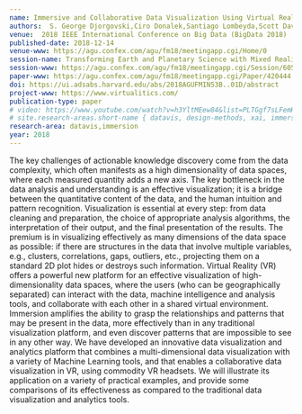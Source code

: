 ```yaml
---
name: Immersive and Collaborative Data Visualization Using Virtual Reality
authors:  S. George Djorgovski,Ciro Donalek,Santiago Lombeyda,Scott Davidoff,Michael Amori
venue:  2018 IEEE International Conference on Big Data (BigData 2018)
published-date: 2018-12-14
venue-www: https://agu.confex.com/agu/fm18/meetingapp.cgi/Home/0
session-name: Transforming Earth and Planetary Science with Mixed Reality and Innovative Visualization Solutions
session-www: https://agu.confex.com/agu/fm18/meetingapp.cgi/Session/60577
paper-www: https://agu.confex.com/agu/fm18/meetingapp.cgi/Paper/420444
doi: https://ui.adsabs.harvard.edu/abs/2018AGUFMIN53B..01D/abstract
project-www: https://www.virtualitics.com/
publication-type: paper
# video: https://www.youtube.com/watch?v=h3YltMEew84&list=PLTGgf7sLFemHqVChjoIeW8bcM3U8IhgXm&index=3
# site.research-areas.short-name { datavis, design-methods, xai, immersion, ops }
research-area: datavis,immersion
year: 2018
---
```

The key challenges of actionable knowledge discovery come from the data complexity, which often manifests as a high dimensionality of data spaces, where each measured quantity adds a new axis. The key bottleneck in the data analysis and understanding is an effective visualization; it is a bridge between the quantitative content of the data, and the human intuition and pattern recognition. Visualization is essential at every step: from data cleaning and preparation, the choice of appropriate analysis algorithms, the interpretation of their output, and the final presentation of the results. The premium is in visualizing effectively as many dimensions of the data space as possible: if there are structures in the data that involve multiple variables, e.g., clusters, correlations, gaps, outliers, etc., projecting them on a standard 2D plot hides or destroys such information. Virtual Reality (VR) offers a powerful new platform for an effective visualization of high-dimensionality data spaces, where the users (who can be geographically separated) can interact with the data, machine intelligence and analysis tools, and collaborate with each other in a shared virtual environment. Immersion amplifies the ability to grasp the relationships and patterns that may be present in the data, more effectively than in any traditional visualization platform, and even discover patterns that are impossible to see in any other way. We have developed an innovative data visualization and analytics platform that combines a multi-dimensional data visualization with a variety of Machine Learning tools, and that enables a collaborative data visualization in VR, using commodity VR headsets. We will illustrate its application on a variety of practical examples, and provide some comparisons of its effectiveness as compared to the traditional data visualization and analytics tools.